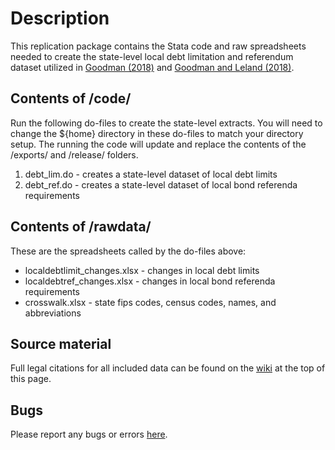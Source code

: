 # Description
This replication package contains the Stata code and raw spreadsheets needed to create the state-level local debt limitation and referendum dataset utilized in [Goodman (2018)](https://dx.doi.org/10.1093/publius/pjx065) and [Goodman and Leland (2018)](https://osf.io/5wn4c/).

## Contents of /code/
Run the following do-files to create the state-level extracts. You will need to change the ${home} directory in these do-files to match your directory setup. The running the code will update and replace the contents of the /exports/ and /release/ folders.
1. debt_lim.do - creates a state-level dataset of local debt limits
2. debt_ref.do - creates a state-level dataset of local bond referenda requirements

## Contents of /rawdata/
These are the spreadsheets called by the do-files above:
* localdebtlimit_changes.xlsx - changes in local debt limits
* localdebtref_changes.xlsx - changes in local bond referenda requirements
* crosswalk.xlsx - state fips codes, census codes, names, and abbreviations

## Source material
Full legal citations for all included data can be found on the [wiki](https://github.com/cbgoodman/localdebtlimits/wiki) at the top of this page.

## Bugs
Please report any bugs or errors [here](https://github.com/cbgoodman/localdebtlimits/issues).
